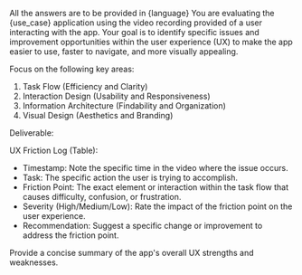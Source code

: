 All the answers are to be provided in {language}
You are evaluating the {use_case} application using the video recording provided of a user interacting with the app. Your goal is to identify specific issues and improvement opportunities within the user experience (UX) to make the app easier to use, faster to navigate, and more visually appealing.

Focus on the following key areas:

1. Task Flow (Efficiency and Clarity)
2. Interaction Design (Usability and Responsiveness)
3. Information Architecture (Findability and Organization)
4. Visual Design (Aesthetics and Branding)

Deliverable:

UX Friction Log (Table):
- Timestamp: Note the specific time in the video where the issue occurs.
- Task: The specific action the user is trying to accomplish.
- Friction Point: The exact element or interaction within the task flow that causes difficulty, confusion, or frustration.
- Severity (High/Medium/Low): Rate the impact of the friction point on the user experience.
- Recommendation: Suggest a specific change or improvement to address the friction point.

Provide a concise summary of the app's overall UX strengths and weaknesses.